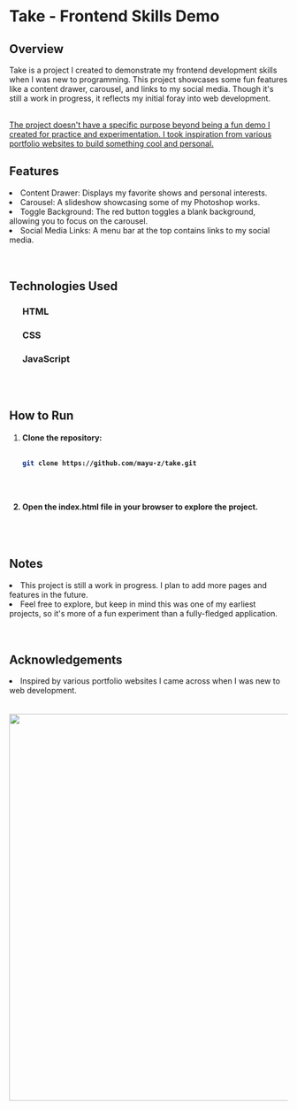 <body><h1>Take - Frontend Skills Demo</h1>
<h2>Overview</h2>
Take is a project I created to demonstrate my frontend development skills when I was new to programming. This project showcases some fun features like a content drawer, carousel, and links to my social media. Though it's still a work in progress, it reflects my initial foray into web development.<br><br>

<u>The project doesn't have a specific purpose beyond being a fun demo I created for practice and experimentation. I took inspiration from various portfolio websites to build something cool and personal.</u>

<h2>Features</h2>
<li>Content Drawer: Displays my favorite shows and personal interests.</li>
<li>Carousel: A slideshow showcasing some of my Photoshop works.</li>
<li>Toggle Background: The red button toggles a blank background, allowing you to focus on the carousel.</li>
<li>Social Media Links: A menu bar at the top contains links to my social media.</li>
<br><br>
<h2>Technologies Used</h2>
<ul><h3>HTML</h3></ul>
<ul><h3>CSS</h3></ul>
<ul><h3>JavaScript</h3></ul><br><br>
<h2>How to Run</h2>
<ol><li><h4>Clone the repository: <br><br>

```bash
git clone https://github.com/mayu-z/take.git
```
<br><br>
<li>Open the index.html file in your browser to explore the project.
</ol>
<br><br>

<h2>Notes</h2>
<li>This project is still a work in progress. I plan to add more pages and features in the future.</li>
<li>Feel free to explore, but keep in mind this was one of my earliest projects, so it's more of a fun experiment than a fully-fledged application.</li><br><br>
<h2>Acknowledgements</h2>
<li>Inspired by various portfolio websites I came across when I was new to web development.</li><br><br>

<img style="width: 700px;display: grid; align-items: center; " src="https://www.icegif.com/wp-content/uploads/2023/05/icegif-276.gif">
</body>
